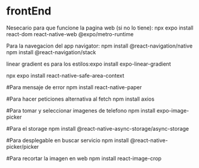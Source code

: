 # frontEnd

Nesecario para que funcione la pagina web (si no lo tiene): npx expo install react-dom react-native-web @expo/metro-runtime

Para la navegacion del app navigator: npm install @react-navigation/native
npm install @react-navigation/stack

linear gradient es para  los estilos:expo install expo-linear-gradient

npx expo install react-native-safe-area-context

#Para mensaje de error
npm install react-native-paper

#Para hacer peticiones alternativa al fetch
npm install axios

#Para tomar y seleccionar imagenes de telefono
 npm install expo-image-picker

#Para el storage
 npm install @react-native-async-storage/async-storage

 #Para desplegable en buscar servicio
npm install @react-native-picker/picker

#Para recortar la imagen en web
 npm install react-image-crop